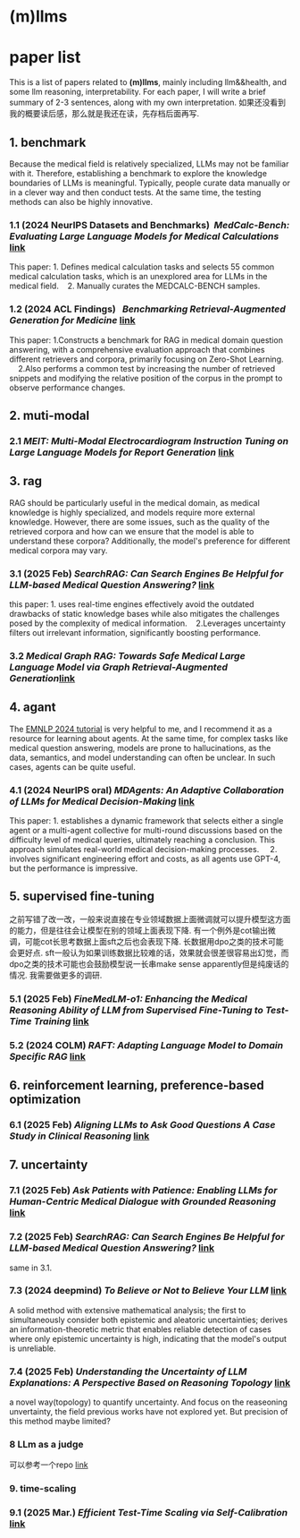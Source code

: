 # (m)llms  
# paper list

This is a list of papers related to **(m)llms**, mainly including llm&&health, and some llm reasoning, interpretability. For each paper, I will write a brief summary of 2-3 sentences, along with my own interpretation. 如果还没看到我的概要读后感，那么就是我还在读，先存档后面再写.

## 1. benchmark

Because the medical field is relatively specialized, LLMs may not be familiar with it. Therefore, establishing a benchmark to explore the knowledge boundaries of LLMs is meaningful. Typically, people curate data manually or in a clever way and then conduct tests. At the same time, the testing methods can also be highly innovative.

### 1.1 (2024 NeurIPS Datasets and Benchmarks)&nbsp;&nbsp;*MedCalc-Bench: Evaluating Large Language Models for Medical Calculations*   [link](https://arxiv.org/abs/2406.12036)  
This paper:  1. Defines medical calculation tasks and selects 55 common medical calculation tasks, which is an unexplored area for LLMs in the medical field.&nbsp;&nbsp;&nbsp;&nbsp;2. Manually curates the MEDCALC-BENCH samples.  

### 1.2 (2024 ACL Findings)&nbsp;&nbsp; *Benchmarking Retrieval-Augmented Generation for Medicine* [link](https://arxiv.org/abs/2402.13178)
This paper: 1.Constructs a benchmark for RAG in medical domain question answering, with a comprehensive evaluation approach that combines different retrievers and corpora, primarily focusing on Zero-Shot Learning.
&nbsp;&nbsp;&nbsp;&nbsp;2.Also performs a common test by increasing the number of retrieved snippets and modifying the relative position of the corpus in the prompt to observe performance changes.

## 2. muti-modal
### 2.1 *MEIT: Multi-Modal Electrocardiogram Instruction Tuning on Large Language Models for Report Generation* [link](https://arxiv.org/pdf/2403.04945)


## 3. rag
RAG should be particularly useful in the medical domain, as medical knowledge is highly specialized, and models require more external knowledge. However, there are some issues, such as the quality of the retrieved corpora and how can we ensure that the model is able to understand these corpora? Additionally, the model's preference for different medical corpora may vary.
### 3.1 (2025 Feb) *SearchRAG: Can Search Engines Be Helpful for LLM-based Medical Question Answering?* [link](https://arxiv.org/abs/2502.13233)
this paper: 1. uses real-time engines effectively avoid the outdated drawbacks of static knowledge bases while also mitigates the challenges posed by the complexity of medical information.&nbsp;&nbsp;&nbsp;&nbsp;2.Leverages uncertainty filters out irrelevant information, significantly boosting performance.
### 3.2 *Medical Graph RAG: Towards Safe Medical Large Language Model via Graph Retrieval-Augmented Generation*[link](https://arxiv.org/abs/2408.04187)
## 4. agant
The [EMNLP 2024 tutorial](https://language-agent-tutorial.github.io/) is very helpful to me, and I recommend it as a resource for learning about agents. At the same time, for complex tasks like medical question answering, models are prone to hallucinations, as the data, semantics, and model understanding can often be unclear. In such cases, agents can be quite useful.
### 4.1  (2024 NeurIPS oral) *MDAgents: An Adaptive Collaboration of LLMs for Medical Decision-Making* [link](https://arxiv.org/pdf/2404.15155)
This paper: 1. establishes a dynamic framework that selects either a single agent or a multi-agent collective for multi-round discussions based on the difficulty level of medical queries, ultimately reaching a conclusion. This approach simulates real-world medical decision-making processes. &nbsp;&nbsp;&nbsp;&nbsp;2. involves significant engineering effort and costs, as all agents use GPT-4, but the performance is impressive.

## 5. supervised fine-tuning
之前写错了改一改，一般来说直接在专业领域数据上面微调就可以提升模型这方面的能力，但是往往会让模型在别的领域上面表现下降. 有一个例外是cot输出微调，可能cot长思考数据上面sft之后也会表现下降. 长数据用dpo之类的技术可能会更好点. sft一般认为如果训练数据比较难的话，效果就会很差很容易出幻觉，而dpo之类的技术可能也会鼓励模型说一长串make sense apparently但是纯废话的情况. 我需要做更多的调研. 
### 5.1  (2025 Feb) *FineMedLM-o1: Enhancing the Medical Reasoning Ability of LLM from Supervised Fine-Tuning to Test-Time Training* [link](https://arxiv.org/pdf/2501.09213)
### 5.2  (2024 COLM) *RAFT: Adapting Language Model to Domain Specific RAG* [link](https://arxiv.org/abs/2403.101313)
## 6. reinforcement learning,  preference-based optimization
### 6.1 (2025 Feb) *Aligning LLMs to Ask Good Questions A Case Study in Clinical Reasoning* [link](https://arxiv.org/abs/2502.14860)
## 7. uncertainty
### 7.1 (2025 Feb) *Ask Patients with Patience: Enabling LLMs for Human-Centric Medical Dialogue with Grounded Reasoning* [link](https://arxiv.org/pdf/2502.07143)
### 7.2 (2025 Feb) *SearchRAG: Can Search Engines Be Helpful for LLM-based Medical Question Answering?* [link](https://arxiv.org/pdf/2502.13233)
same in 3.1.
### 7.3 (2024 deepmind) *To Believe or Not to Believe Your LLM* [link](https://arxiv.org/pdf/2406.02543)
A solid method with extensive mathematical analysis; the first to simultaneously consider both epistemic and aleatoric uncertainties; derives an information-theoretic metric that enables reliable detection of cases where only epistemic uncertainty is high, indicating that the model's output is unreliable.
### 7.4 (2025 Feb) *Understanding the Uncertainty of LLM Explanations: A Perspective Based on Reasoning Topology* [link](https://arxiv.org/abs/2502.17026)
a novel way(topology) to quantify uncertainty. And focus on the reaseoning unvertainty, the field previous works have not explored yet. But precision of this method maybe limited? 
### 8 LLm as a judge
可以参考一个repo [link](https://github.com/CSHaitao/Awesome-LLMs-as-Judges)

### 9. time-scaling
### 9.1 (2025 Mar.) *Efficient Test-Time Scaling via Self-Calibration* [link](https://arxiv.org/pdf/2503.00031)
